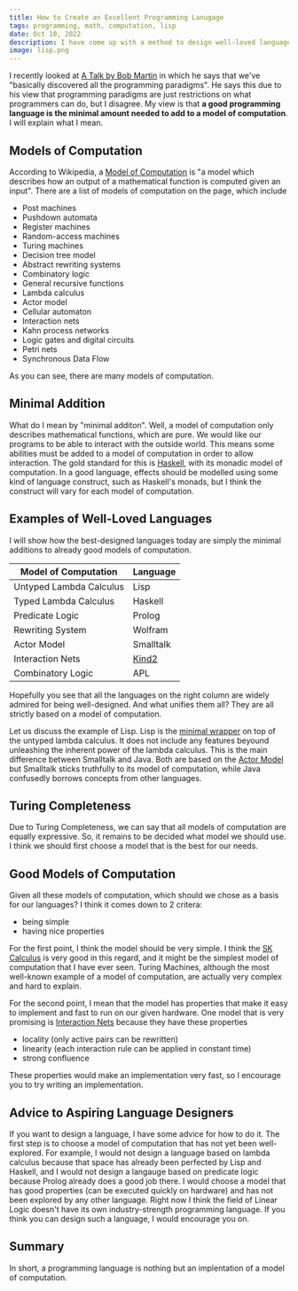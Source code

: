 ```yaml
---
title: How to Create an Excellent Programming Lanugage
tags: programming, math, computation, lisp
date: Oct 10, 2022
description: I have come up with a method to design well-loved languages
image: lisp.png
---
```



I recently looked at [A Talk by Bob Martin](https://www.youtube.com/watch?v=P2yr-3F6PQo) in which
he says that we've "basically discovered all the programming paradigms". He says this due to his
view that programming paradigms are just restrictions on what programmers can do, but I disagree.
My view is that **a good programming language is the minimal amount needed to add to a model
of computation**. I will explain what I mean.

## Models of Computation
According to Wikipedia, a [Model of Computation](https://en.wikipedia.org/wiki/Model_of_computation) is
"a model which describes how an output of a mathematical function is computed given an input".
There are a list of models of computation on the page, which include
- Post machines
- Pushdown automata
- Register machines
- Random-access machines
- Turing machines
- Decision tree model
- Abstract rewriting systems
- Combinatory logic
- General recursive functions
- Lambda calculus
- Actor model
- Cellular automaton
- Interaction nets
- Kahn process networks
- Logic gates and digital circuits
- Petri nets
- Synchronous Data Flow

As you can see, there are many models of computation.
## Minimal Addition
What do I mean by "minimal additon". Well, a model of computation only describes mathematical functions, which are pure. We would like our programs to be able to interact with the outside world. This means
some abilities must be added to a model of computation in order to allow interaction. The gold
standard for this is [Haskell](https://en.wikipedia.org/wiki/Haskell), with its monadic model of computation. In a good language, effects should be modelled using some kind of language construct, such
as Haskell's monads, but I think the construct will vary for each model of computation.

## Examples of Well-Loved Languages

I will show how the best-designed languages today are simply the minimal additions to already good
models of computation.


| Model of Computation| Language|
|--------------------|----------|
| Untyped Lambda Calculus | Lisp|
| Typed Lambda Calculus | Haskell|
| Predicate Logic | Prolog |
| Rewriting System | Wolfram |
| Actor Model | Smalltalk |
| Interaction Nets | [Kind2](https://github.com/Kindelia/Kind2) |
| Combinatory Logic | APL | 

Hopefully you see that all the languages on the right column are widely admired for being well-designed.
And what unifies them all? They are all strictly based on a model of computation.

Let us discuss the example of Lisp. Lisp is the [minimal wrapper](https://news.ycombinator.com/item?id=29950782) on top of the untyped lambda calculus. It does not include any features
beyound unleashing the inherent power of the lambda calculus. This is the main difference
between Smalltalk and Java. Both are based on the [Actor Model](https://en.wikipedia.org/wiki/Actor_model)
but Smalltalk sticks truthfully to its model of computation, while Java confusedly
borrows concepts from other languages.

## Turing Completeness
Due to Turing Completeness, we can say that all models of computation are equally expressive.
So, it remains to be decided what model we should use. I think we should first choose a model
that is the best for our needs.

## Good Models of Computation
Given all these models of computation, which should we chose as a basis for our languages?
I think it comes down to 2 critera:
- being simple
- having nice properties

For the first point, I think the model should be very simple. I think the [SK Calculus](https://en.wikipedia.org/wiki/SKI_combinator_calculus) is very good in this regard, and it might be the simplest model
of computation that I have ever seen. Turing Machines, although the most well-known example of
a model of computation, are actually very complex and hard to explain. 

For the second point, I mean that the model has properties that make it easy to implement and
fast to run on our given hardware. One model that is very promising is [Interaction Nets](https://en.wikipedia.org/wiki/Interaction_nets#Properties) because they have these properties

- locality (only active pairs can be rewritten)
- linearity (each interaction rule can be applied in constant time)
- strong confluence 

These properties would make an implementation very fast, so I encourage you to try writing
an implementation.


## Advice to Aspiring Language Designers
If you want to design a language, I have some advice for how to do it. The first step is to
choose a model of computation that has not yet been well-explored. For example, I would
not design a language based on lambda calculus because that space has already been perfected
by Lisp and Haskell, and I would not design a langauge based on predicate logic because
Prolog already does a good job there. I would choose a model that has good properties (can
be executed quickly on hardware) and has not been explored by any other language. Right
now I think the field of Linear Logic doesn't have its own industry-strength programming
language. If you think you can design such a language, I would encourage you on.


## Summary
In short, a programming language is nothing but an implentation of a model of computation.